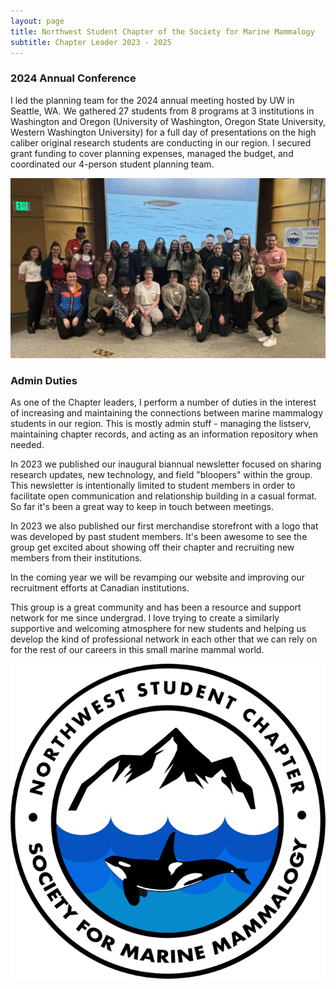 ```yaml
---
layout: page
title: Northwest Student Chapter of the Society for Marine Mammalogy
subtitle: Chapter Leader 2023 - 2025
---
```

### 2024 Annual Conference

I led the planning team for the 2024 annual meeting hosted by UW in Seattle, WA. We gathered 27 students from 8 programs at 3 institutions in Washington and Oregon (University of Washington, Oregon State University, Western Washington University) for a full day of presentations on the high caliber original research students are conducting in our region. I secured grant funding to cover planning expenses, managed the budget, and coordinated our 4-person student planning team. 

![nwssmm](/assets/img/nwssmm.jpg)

### Admin Duties

As one of the Chapter leaders, I perform a number of duties in the interest of increasing and maintaining the connections between marine mammalogy students in our region. This is mostly admin stuff - managing the listserv, maintaining chapter records, and acting as an information repository when needed.

In 2023 we published our inaugural biannual newsletter focused on sharing research updates, new technology, and field "bloopers" within the group. This newsletter is intentionally limited to student members in order to facilitate open communication and relationship building in a casual format. So far it's been a great way to keep in touch between meetings.

In 2023 we also published our first merchandise storefront with a logo that was developed by past student members. It's been awesome to see the group get excited about showing off their chapter and recruiting new members from their institutions.

In the coming year we will be revamping our website and improving our recruitment efforts at Canadian institutions.

This group is a great community and has been a resource and support network for me since undergrad. I love trying to create a similarly supportive and welcoming atmosphere for new students and helping us develop the kind of professional network in each other that we can rely on for the rest of our careers in this small marine mammal world.

![](/assets/img/nwssmm_logo.png)
